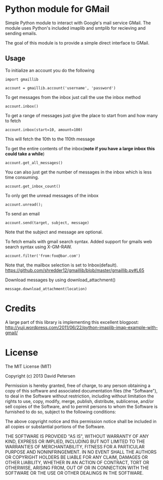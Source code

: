 Python module for GMail
===

Simple Python module to interact with Google's mail service GMail. The module
uses Python's included imaplib and smtplib for recieving and sending emails.

The goal of this module is to provide a simple direct interface to GMail.

Usage
---

To initialize an account you do the following

    import gmaillib

    account = gmaillib.account('username', 'password')

To get messages from the inbox just call the use the inbox method

    account.inbox()

To get a range of messages just give the place to start from and how many to fetch

    account.inbox(start=10, amount=100)

This will fetch the 10th to the 110th message

To get the entire contents of the inbox(**note if you have a large inbox this could take a while**)

	account.get_all_messages()

You can also just get the number of messages in the inbox which is less time consuming.
	
	account.get_inbox_count()

To only get the unread messages of the inbox

	account.unread();

To send an email

	account.send(target, subject, message)

Note that the subject and message are optional.


To fetch emails with gmail search syntax. Added support for gmails web search syntax using X-GM-RAW. 

	account.filter('from:foo@bar.com')

Note that, the mailbox selection is set to Inbox(default). https://github.com/shredder12/gmaillib/blob/master/gmaillib.py#L65

Download messages by using download_attachment()
    
    message.download_attachment(location)

Credits
===

A large part of this library is implementing this excellent blogpost: http://yuji.wordpress.com/2011/06/22/python-imaplib-imap-example-with-gmail/

License
===

The MIT License (MIT)

Copyright (c) 2013 David Petersen

Permission is hereby granted, free of charge, to any person obtaining a copy
of this software and associated documentation files (the "Software"), to deal
in the Software without restriction, including without limitation the rights
to use, copy, modify, merge, publish, distribute, sublicense, and/or sell
copies of the Software, and to permit persons to whom the Software is
furnished to do so, subject to the following conditions:

The above copyright notice and this permission notice shall be included in
all copies or substantial portions of the Software.

THE SOFTWARE IS PROVIDED "AS IS", WITHOUT WARRANTY OF ANY KIND, EXPRESS OR
IMPLIED, INCLUDING BUT NOT LIMITED TO THE WARRANTIES OF MERCHANTABILITY,
FITNESS FOR A PARTICULAR PURPOSE AND NONINFRINGEMENT. IN NO EVENT SHALL THE
AUTHORS OR COPYRIGHT HOLDERS BE LIABLE FOR ANY CLAIM, DAMAGES OR OTHER
LIABILITY, WHETHER IN AN ACTION OF CONTRACT, TORT OR OTHERWISE, ARISING FROM,
OUT OF OR IN CONNECTION WITH THE SOFTWARE OR THE USE OR OTHER DEALINGS IN
THE SOFTWARE.
